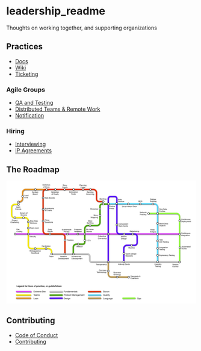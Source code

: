 # leadership_readme

Thoughts on working together, and supporting organizations


## Practices

* [Docs](/docs-best-practices.md)
* [Wiki](wiki-best-practices.md)
* [Ticketing](ticketing-best-practices.md)

### Agile Groups
* [QA and Testing](qa-test-framework.md)
* [Distributed Teams & Remote Work](remote-work.md)
* [Notification](notification-practices.md)

### Hiring
* [Interviewing](interviewing.md)
* [IP Agreements](ip-agreements.md)

## The Roadmap

![](assets/Agile-Underground.jpg)

## Contributing

* [Code of Conduct](CODE_OF_CONDUCT.md)
* [Contributing](CONTRIBUTING.md)